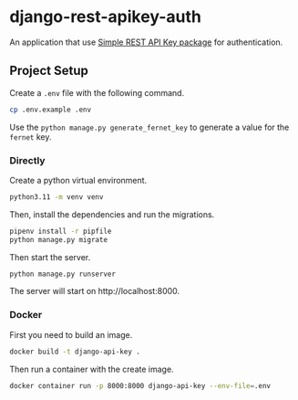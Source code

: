# django-rest-apikey-auth

An application that use [Simple REST API Key package](https://github.com/koladev32/djangorestframework-simple-apikey) for authentication. 

## Project Setup 

Create a `.env` file with the following command.

```bash
cp .env.example .env
```

Use the `python manage.py generate_fernet_key` to generate a value for the `fernet` key.

### Directly

Create a python virtual environment. 

```bash
python3.11 -m venv venv
```

Then, install the dependencies and run the migrations.

```bash
pipenv install -r pipfile
python manage.py migrate
```

Then start the server. 

```bash
python manage.py runserver
```

The server will start on http://localhost:8000.

### Docker

First you need to build an image. 

```bash
docker build -t django-api-key .
```

Then run a container with the create image. 

```bash
docker container run -p 8000:8000 django-api-key --env-file=.env
```
